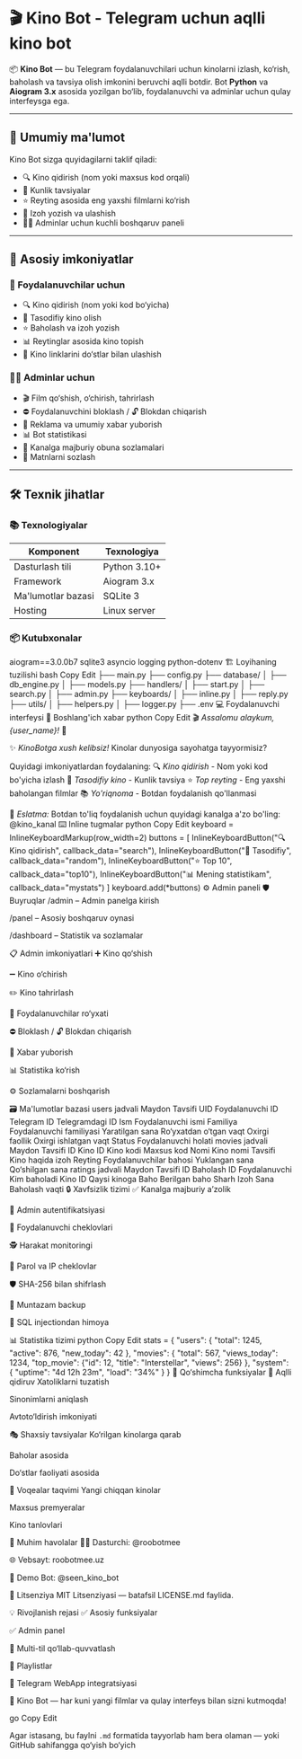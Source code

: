 # 🎬 Kino Bot - Telegram uchun aqlli kino bot

📦 **Kino Bot** — bu Telegram foydalanuvchilari uchun kinolarni izlash, ko‘rish, baholash va tavsiya olish imkonini beruvchi aqlli botdir. Bot **Python** va **Aiogram 3.x** asosida yozilgan bo‘lib, foydalanuvchi va adminlar uchun qulay interfeysga ega.

---

## 📌 Umumiy ma'lumot

Kino Bot sizga quyidagilarni taklif qiladi:
- 🔍 Kino qidirish (nom yoki maxsus kod orqali)
- 🎯 Kunlik tavsiyalar
- ⭐ Reyting asosida eng yaxshi filmlarni ko‘rish
- 📝 Izoh yozish va ulashish
- 👨‍💼 Adminlar uchun kuchli boshqaruv paneli

---

## 🌟 Asosiy imkoniyatlar

### 👤 Foydalanuvchilar uchun
- 🔍 Kino qidirish (nom yoki kod bo‘yicha)
- 🎲 Tasodifiy kino olish
- ⭐ Baholash va izoh yozish
- 📊 Reytinglar asosida kino topish
- 📎 Kino linklarini do‘stlar bilan ulashish

### 👨‍💼 Adminlar uchun
- 🎬 Film qo‘shish, o‘chirish, tahrirlash
- ⛔ Foydalanuvchini bloklash / 🔓 Blokdan chiqarish
- 📢 Reklama va umumiy xabar yuborish
- 📊 Bot statistikasi
- 📌 Kanalga majburiy obuna sozlamalari
- 📝 Matnlarni sozlash

---

## 🛠 Texnik jihatlar

### 📚 Texnologiyalar

| Komponent            | Texnologiya      |
|----------------------|------------------|
| Dasturlash tili      | Python 3.10+      |
| Framework            | Aiogram 3.x       |
| Ma'lumotlar bazasi   | SQLite 3          |
| Hosting              | Linux server      |

### 📦 Kutubxonalar

aiogram==3.0.0b7
sqlite3
asyncio
logging
python-dotenv
🏗 Loyihaning tuzilishi
bash
Copy
Edit
├── main.py
├── config.py
├── database/
│   ├── db_engine.py
│   ├── models.py
├── handlers/
│   ├── start.py
│   ├── search.py
│   ├── admin.py
├── keyboards/
│   ├── inline.py
│   ├── reply.py
├── utils/
│   ├── helpers.py
│   ├── logger.py
├── .env
💻 Foydalanuvchi interfeysi
🚀 Boshlang'ich xabar
python
Copy
Edit
🎬 *Assalomu alaykum, {user_name}!* 🤖

✨ *KinoBotga xush kelibsiz!* Kinolar dunyosiga sayohatga tayyormisiz?

Quyidagi imkoniyatlardan foydalaning:
🔍 *Kino qidirish* - Nom yoki kod bo'yicha izlash
🎲 *Tasodifiy kino* - Kunlik tavsiya
⭐ *Top reyting* - Eng yaxshi baholangan filmlar
📚 *Yo'riqnoma* - Botdan foydalanish qo'llanmasi

📌 *Eslatma:* Botdan to'liq foydalanish uchun quyidagi kanalga a'zo bo'ling: @kino_kanal
⌨️ Inline tugmalar
python
Copy
Edit
keyboard = InlineKeyboardMarkup(row_width=2)
buttons = [
    InlineKeyboardButton("🔍 Kino qidirish", callback_data="search"),
    InlineKeyboardButton("🎲 Tasodifiy", callback_data="random"),
    InlineKeyboardButton("⭐ Top 10", callback_data="top10"),
    InlineKeyboardButton("📊 Mening statistikam", callback_data="mystats")
]
keyboard.add(*buttons)
⚙️ Admin paneli
🛡 Buyruqlar
/admin – Admin panelga kirish

/panel – Asosiy boshqaruv oynasi

/dashboard – Statistik va sozlamalar

📋 Admin imkoniyatlari
➕ Kino qo‘shish

➖ Kino o‘chirish

✏️ Kino tahrirlash

👥 Foydalanuvchilar ro‘yxati

⛔ Bloklash / 🔓 Blokdan chiqarish

📢 Xabar yuborish

📊 Statistika ko‘rish

⚙️ Sozlamalarni boshqarish

🗃️ Ma'lumotlar bazasi
users jadvali
Maydon	Tavsifi
UID	Foydalanuvchi ID
Telegram ID	Telegramdagi ID
Ism	Foydalanuvchi ismi
Familiya	Foydalanuvchi familiyasi
Yaratilgan sana	Ro‘yxatdan o‘tgan vaqt
Oxirgi faollik	Oxirgi ishlatgan vaqt
Status	Foydalanuvchi holati
movies jadvali
Maydon	Tavsifi
ID	Kino ID
Kino kodi	Maxsus kod
Nomi	Kino nomi
Tavsifi	Kino haqida izoh
Reyting	Foydalanuvchilar bahosi
Yuklangan sana	Qo‘shilgan sana
ratings jadvali
Maydon	Tavsifi
ID	Baholash ID
Foydalanuvchi	Kim baholadi
Kino ID	Qaysi kinoga
Baho	Berilgan baho
Sharh	Izoh
Sana	Baholash vaqti
🔒 Xavfsizlik tizimi
✅ Kanalga majburiy a’zolik

🔑 Admin autentifikatsiyasi

🚫 Foydalanuvchi cheklovlari

🕵️ Harakat monitoringi

🧩 Parol va IP cheklovlar

🛡 SHA-256 bilan shifrlash

💾 Muntazam backup

🔐 SQL injectiondan himoya

📊 Statistika tizimi
python
Copy
Edit
stats = {
    "users": {
        "total": 1245,
        "active": 876,
        "new_today": 42
    },
    "movies": {
        "total": 567,
        "views_today": 1234,
        "top_movie": {"id": 12, "title": "Interstellar", "views": 256}
    },
    "system": {
        "uptime": "4d 12h 23m",
        "load": "34%"
    }
}
🚀 Qo‘shimcha funksiyalar
🔎 Aqlli qidiruv
Xatoliklarni tuzatish

Sinonimlarni aniqlash

Avtoto‘ldirish imkoniyati

🎭 Shaxsiy tavsiyalar
Ko‘rilgan kinolarga qarab

Baholar asosida

Do‘stlar faoliyati asosida

📅 Voqealar taqvimi
Yangi chiqqan kinolar

Maxsus premyeralar

Kino tanlovlari

🔗 Muhim havolalar
👨‍💻 Dasturchi: @roobotmee

🌐 Vebsayt: roobotmee.uz

🤖 Demo Bot: @seen_kino_bot

📜 Litsenziya
MIT Litsenziyasi — batafsil LICENSE.md faylida.

💡 Rivojlanish rejasi
✅ Asosiy funksiyalar

✅ Admin panel

🔄 Multi-til qo‘llab-quvvatlash

🔄 Playlistlar

🔄 Telegram WebApp integratsiyasi

🎉 Kino Bot — har kuni yangi filmlar va qulay interfeys bilan sizni kutmoqda!

go
Copy
Edit

Agar istasang, bu faylni `.md` formatida tayyorlab ham bera olaman — yoki GitHub sahifangga qo‘yish bo‘yich
